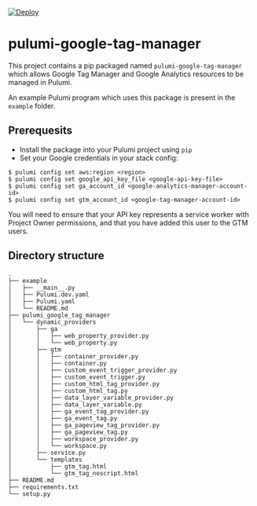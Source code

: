 [![Deploy](https://get.pulumi.com/new/button.svg)](https://app.pulumi.com/new)

# pulumi-google-tag-manager

This project contains a pip packaged named `pulumi-google-tag-manager` which allows Google Tag Manager and Google Analytics resources to be managed in Pulumi.

An example Pulumi program which uses this package is present in the `example` folder.

## Prerequesits

* Install the package into your Pulumi project using `pip`
* Set your Google credentials in your stack config:

```
$ pulumi config set aws:region <region>
$ pulumi config set google_api_key_file <google-api-key-file>
$ pulumi config set ga_account_id <google-analytics-manager-account-id>
$ pulumi config set gtm_account_id <google-tag-manager-account-id>
```

You will need to ensure that your API key represents a service worker with Project Owner permissions, and that you have added this user to the GTM users.


## Directory structure

```
.
├── example
│   ├── __main__.py
│   ├── Pulumi.dev.yaml
│   ├── Pulumi.yaml
│   └── README.md
├── pulumi_google_tag_manager
│   └── dynamic_providers
│       ├── ga
│       │   ├── web_property_provider.py
│       │   └── web_property.py
│       ├── gtm
│       │   ├── container_provider.py
│       │   ├── container.py
│       │   ├── custom_event_trigger_provider.py
│       │   ├── custom_event_trigger.py
│       │   ├── custom_html_tag_provider.py
│       │   ├── custom_html_tag.py
│       │   ├── data_layer_variable_provider.py
│       │   ├── data_layer_variable.py
│       │   ├── ga_event_tag_provider.py
│       │   ├── ga_event_tag.py
│       │   ├── ga_pageview_tag_provider.py
│       │   ├── ga_pageview_tag.py
│       │   ├── workspace_provider.py
│       │   └── workspace.py
│       ├── service.py
│       └── templates
│           ├── gtm_tag.html
│           └── gtm_tag_noscript.html
├── README.md
├── requirements.txt
└── setup.py
```
